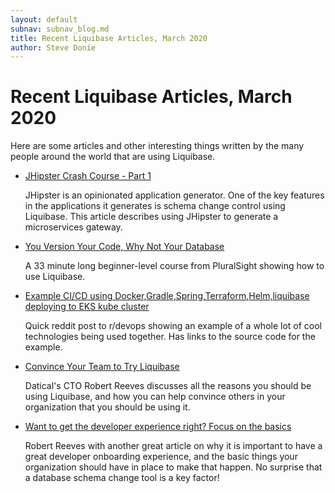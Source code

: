 ```yaml
---
layout: default
subnav: subnav_blog.md
title: Recent Liquibase Articles, March 2020
author: Steve Donie
---
```

# Recent Liquibase Articles, March 2020

Here are some articles and other interesting things written by the many people around
the world that are using Liquibase.

* [JHipster Crash Course - Part 1](https://dev.to/thegroo/jhipster-crash-course-part-1-34jn)
  
  JHipster is an opinionated application generator. One of the key features in the applications
  it generates is schema change control using Liquibase. This article describes using JHipster
  to generate a microservices gateway. 

* [You Version Your Code, Why Not Your Database](https://www.pluralsight.com/courses/codemash-session-10)
  
  A 33 minute long beginner-level course from PluralSight showing how to use Liquibase. 

* [Example CI/CD using Docker,Gradle,Spring,Terraform,Helm,liquibase deploying to EKS kube cluster](https://www.reddit.com/r/devops/comments/f19iry/example_cicd_using/)
  
  Quick reddit post to r/devops showing an example of a whole lot of cool technologies being used together. Has links to 
  the source code for the example.

* [Convince Your Team to Try Liquibase](https://medium.com/@texorcist/convince-your-team-to-try-liquibase-976741cd9613)
  
  Datical's CTO Robert Reeves discusses all the reasons you should be using Liquibase, and how you can help convince
  others in your organization that you should be using it.

* [Want to get the developer experience right? Focus on the basics](https://jaxenter.com/developer-experience-166985.html?utm_source=twitter&utm_medium=social&utm_campaign=1week)
  
  Robert Reeves with another great article on why it is important to have a great developer onboarding experience,
  and the basic things your organization should have in place to make that happen. No surprise that a database schema change tool
  is a key factor!
